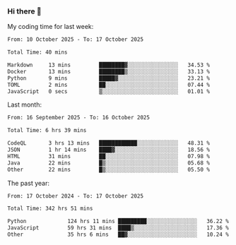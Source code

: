 ### Hi there 👋

My coding time for last week:

<!--START_SECTION:week-->

```txt
From: 10 October 2025 - To: 17 October 2025

Total Time: 40 mins

Markdown     13 mins         ████████▓░░░░░░░░░░░░░░░░   34.53 %
Docker       13 mins         ████████▒░░░░░░░░░░░░░░░░   33.13 %
Python       9 mins          █████▓░░░░░░░░░░░░░░░░░░░   23.21 %
TOML         2 mins          ██░░░░░░░░░░░░░░░░░░░░░░░   07.44 %
JavaScript   0 secs          ▒░░░░░░░░░░░░░░░░░░░░░░░░   01.01 %
```

<!--END_SECTION:week-->

Last month:

<!--START_SECTION:month-->

```txt
From: 16 September 2025 - To: 16 October 2025

Total Time: 6 hrs 39 mins

CodeQL       3 hrs 13 mins   ████████████░░░░░░░░░░░░░   48.31 %
JSON         1 hr 14 mins    ████▓░░░░░░░░░░░░░░░░░░░░   18.56 %
HTML         31 mins         ██░░░░░░░░░░░░░░░░░░░░░░░   07.98 %
Java         22 mins         █▒░░░░░░░░░░░░░░░░░░░░░░░   05.68 %
Other        22 mins         █▒░░░░░░░░░░░░░░░░░░░░░░░   05.50 %
```

<!--END_SECTION:month-->

The past year:

<!--START_SECTION:year-->

```txt
From: 17 October 2024 - To: 17 October 2025

Total Time: 342 hrs 51 mins

Python             124 hrs 11 mins █████████░░░░░░░░░░░░░░░░   36.22 %
JavaScript         59 hrs 31 mins  ████▒░░░░░░░░░░░░░░░░░░░░   17.36 %
Other              35 hrs 6 mins   ██▓░░░░░░░░░░░░░░░░░░░░░░   10.24 %
```

<!--END_SECTION:year-->
